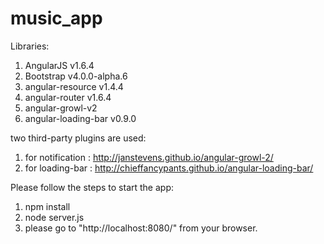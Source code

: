 # music_app

Libraries:
  1) AngularJS v1.6.4
  2) Bootstrap v4.0.0-alpha.6
  3) angular-resource v1.4.4
  4) angular-router v1.6.4
  5) angular-growl-v2
  6) angular-loading-bar v0.9.0

two third-party plugins are used:
1) for notification : http://janstevens.github.io/angular-growl-2/ 
2) for loading-bar : http://chieffancypants.github.io/angular-loading-bar/

Please follow the steps to start the app:

1) npm install
2) node server.js
3) please go to "http://localhost:8080/" from your browser.
